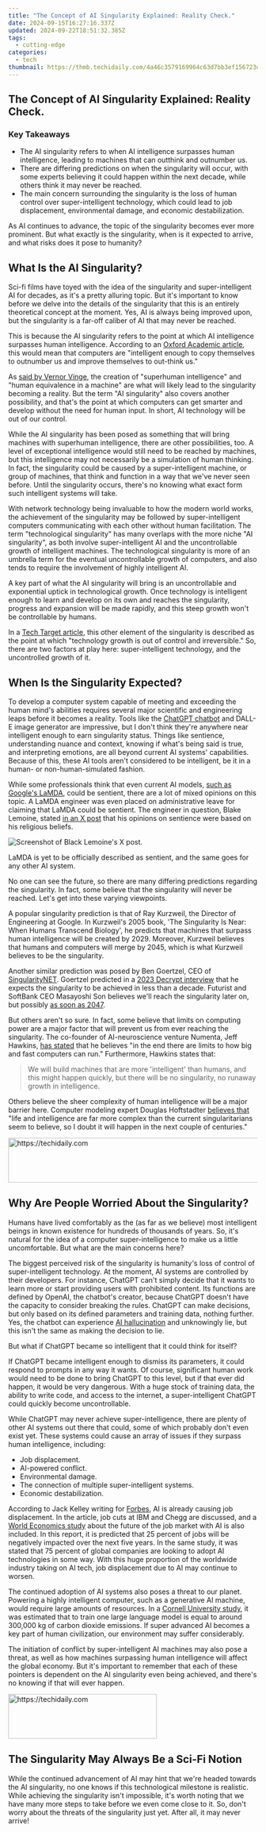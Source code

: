```yaml
---
title: "The Concept of AI Singularity Explained: Reality Check."
date: 2024-09-15T16:27:16.337Z
updated: 2024-09-22T18:51:32.385Z
tags:
  - cutting-edge
categories:
  - tech
thumbnail: https://thmb.techidaily.com/4a46c3579169964c63d7bb3ef156723da1c897ffca7f03ef7871aadd312df806.jpg
---
```


## The Concept of AI Singularity Explained: Reality Check.

### Key Takeaways

* The AI singularity refers to when AI intelligence surpasses human intelligence, leading to machines that can outthink and outnumber us.
* There are differing predictions on when the singularity will occur, with some experts believing it could happen within the next decade, while others think it may never be reached.
* The main concern surrounding the singularity is the loss of human control over super-intelligent technology, which could lead to job displacement, environmental damage, and economic destabilization.

 As AI continues to advance, the topic of the singularity becomes ever more prominent. But what exactly is the singularity, when is it expected to arrive, and what risks does it pose to humanity?

##  What Is the AI Singularity?

 Sci-fi films have toyed with the idea of the singularity and super-intelligent AI for decades, as it's a pretty alluring topic. But it's important to know before we delve into the details of the singularity that this is an entirely theoretical concept at the moment. Yes, AI is always being improved upon, but the singularity is a far-off caliber of AI that may never be reached.

 This is because the AI singularity refers to the point at which AI intelligence surpasses human intelligence. According to an [Oxford Academic article](https://academic.oup.com/book/415/chapter-abstract/135215691?redirectedFrom=fulltext), this would mean that computers are "intelligent enough to copy themselves to outnumber us and improve themselves to out-think us."

 As [said by Vernor Vinge](https://mindstalk.net/vinge/vinge-sing.html), the creation of "superhuman intelligence" and "human equivalence in a machine" are what will likely lead to the singularity becoming a reality. But the term "AI singularity" also covers another possibility, and that's the point at which computers can get smarter and develop without the need for human input. In short, AI technology will be out of our control.

 While the AI singularity has been posed as something that will bring machines with superhuman intelligence, there are other possibilities, too. A level of exceptional intelligence would still need to be reached by machines, but this intelligence may not necessarily be a simulation of human thinking. In fact, the singularity could be caused by a super-intelligent machine, or group of machines, that think and function in a way that we've never seen before. Until the singularity occurs, there's no knowing what exact form such intelligent systems will take.

 With network technology being invaluable to how the modern world works, the achievement of the singularity may be followed by super-intelligent computers communicating with each other without human facilitation. The term "technological singularity" has many overlaps with the more niche "AI singularity", as both involve super-intelligent AI and the uncontrollable growth of intelligent machines. The technological singularity is more of an umbrella term for the eventual uncontrollable growth of computers, and also tends to require the involvement of highly intelligent AI.

 A key part of what the AI singularity will bring is an uncontrollable and exponential uptick in technological growth. Once technology is intelligent enough to learn and develop on its own and reaches the singularity, progress and expansion will be made rapidly, and this steep growth won't be controllable by humans.

 In a [Tech Target article](https://shop-links.co/link/?exclusive=1&publisher_slug=itechdaily19598&url=https%3A%2F%2Fwww.techtarget.com%2Fsearchenterpriseai%2Fdefinition%2FSingularity-the), this other element of the singularity is described as the point at which "technology growth is out of control and irreversible." So, there are two factors at play here: super-intelligent technology, and the uncontrolled growth of it.

##  When Is the Singularity Expected?

 To develop a computer system capable of meeting and exceeding the human mind's abilities requires several major scientific and engineering leaps before it becomes a reality. Tools like the [ChatGPT chatbot](https://smart-video-editing.techidaily.com/new-how-to-find-free-sites-for-sound-effect-and-add-them-in-final-cut-pro-for-2024/) and DALL-E image generator are impressive, but I don't think they're anywhere near intelligent enough to earn singularity status. Things like sentience, understanding nuance and context, knowing if what's being said is true, and interpreting emotions, are all beyond current AI systems' capabilities. Because of this, these AI tools aren't considered to be intelligent, be it in a human- or non-human-simulated fashion.

 While some professionals think that even current AI models, [such as Google's LaMDA](https://extra-resources.techidaily.com/laugh-o-matic-crafting-gags-on-the-house-rate/), could be sentient, there are a lot of mixed opinions on this topic. A LaMDA engineer was even placed on administrative leave for claiming that LaMDA could be sentient. The engineer in question, Blake Lemoine, stated [in an X post](https://twitter.com/cajundiscordian/status/1536503474308907010) that his opinions on sentience were based on his religious beliefs.

![Screenshot of Black Lemoine's X post.](https://static1.howtogeekimages.com/wordpress/wp-content/uploads/2024/02/x-post-lemoine.jpg) 

 LaMDA is yet to be officially described as sentient, and the same goes for any other AI system.

 No one can see the future, so there are many differing predictions regarding the singularity. In fact, some believe that the singularity will never be reached. Let's get into these varying viewpoints.

 A popular singularity prediction is that of Ray Kurzweil, the Director of Engineering at Google. In Kurzweil's 2005 book, 'The Singularity Is Near: When Humans Transcend Biology', he predicts that machines that surpass human intelligence will be created by 2029\. Moreover, Kurzweil believes that humans and computers will merge by 2045, which is what Kurzweil believes to be the singularity.

 Another similar prediction was posed by Ben Goertzel, CEO of [SingularityNET](https://singularitynet.io/). Goertzel predicted in a [2023 Decrypt interview](https://decrypt.co/204571/artificial-intelligence-singularity-ai-ben-goertzel-singularitynet) that he expects the singularity to be achieved in less than a decade. Futurist and SoftBank CEO Masayoshi Son believes we'll reach the singularity later on, but possibly [as soon as 2047](http://futurism.com/softbank-ceo-the-singularity-will-happen-by-2047).

 But others aren't so sure. In fact, some believe that limits on computing power are a major factor that will prevent us from ever reaching the singularity. The co-founder of AI-neuroscience venture Numenta, Jeff Hawkins, [has stated](https://spectrum.ieee.org/tech-luminaries-address-singularity) that he believes "in the end there are limits to how big and fast computers can run." Furthermore, Hawkins states that:

> We will build machines that are more 'intelligent' than humans, and this might happen quickly, but there will be no singularity, no runaway growth in intelligence.

 Others believe the sheer complexity of human intelligence will be a major barrier here. Computer modeling expert Douglas Hoftstadter [believes that](https://spectrum.ieee.org/tech-luminaries-address-singularity) "life and intelligence are far more complex than the current singularitarians seem to believe, so I doubt it will happen in the next couple of centuries."

<!-- affiliate ads begin -->
<a href="https://unicoeye.pxf.io/c/5597632/2134229/18498" target="_top" id="2134229">
  <img src="//a.impactradius-go.com/display-ad/18498-2134229" border="0" alt="https://techidaily.com" width="728" height="90"/>
</a>
<img height="0" width="0" src="https://unicoeye.pxf.io/i/5597632/2134229/18498" style="position:absolute;visibility:hidden;" border="0" />
<!-- affiliate ads end -->

##  Why Are People Worried About the Singularity?

 Humans have lived comfortably as the (as far as we believe) most intelligent beings in known existence for hundreds of thousands of years. So, it's natural for the idea of a computer super-intelligence to make us a little uncomfortable. But what are the main concerns here?

 The biggest perceived risk of the singularity is humanity's loss of control of super-intelligent technology. At the moment, AI systems are controlled by their developers. For instance, ChatGPT can't simply decide that it wants to learn more or start providing users with prohibited content. Its functions are defined by OpenAI, the chatbot's creator, because ChatGPT doesn't have the capacity to consider breaking the rules. ChatGPT can make decisions, but only based on its defined parameters and training data, nothing further. Yes, the chatbot can experience [AI hallucination](https://audio-shaping.techidaily.com/strategies-for-minimizing-large-scale-video-and-audio-data/) and unknowingly lie, but this isn't the same as making the decision to lie.

 But what if ChatGPT became so intelligent that it could think for itself?

 If ChatGPT became intelligent enough to dismiss its parameters, it could respond to prompts in any way it wants. Of course, significant human work would need to be done to bring ChatGPT to this level, but if that ever did happen, it would be very dangerous. With a huge stock of training data, the ability to write code, and access to the internet, a super-intelligent ChatGPT could quickly become uncontrollable.

 While ChatGPT may never achieve super-intelligence, there are plenty of other AI systems out there that could, some of which probably don't even exist yet. These systems could cause an array of issues if they surpass human intelligence, including:

* Job displacement.
* AI-powered conflict.
* Environmental damage.
* The connection of multiple super-intelligent systems.
* Economic destabilization.

 According to Jack Kelley writing for [Forbes](https://www.forbes.com/sites/jackkelly/2023/05/02/artificial-intelligence-is-already-causing-disruption-and-job-losses-at-ibm-and-chegg/), AI is already causing job displacement. In the article, job cuts at IBM and Chegg are discussed, and a [World Economics study](https://www3.weforum.org/docs/WEF%5FFuture%5Fof%5FJobs%5F2023.pdf) about the future of the job market with AI is also included. In this report, it is predicted that 25 percent of jobs will be negatively impacted over the next five years. In the same study, it was stated that 75 percent of global companies are looking to adopt AI technologies in some way. With this huge proportion of the worldwide industry taking on AI tech, job displacement due to AI may continue to worsen.

 The continued adoption of AI systems also poses a threat to our planet. Powering a highly intelligent computer, such as a generative AI machine, would require large amounts of resources. In a [Cornell University study](https://arxiv.org/abs/1906.02243v1), it was estimated that to train one large language model is equal to around 300,000 kg of carbon dioxide emissions. If super advanced AI becomes a key part of human civilization, our environment may suffer considerably.

 The initiation of conflict by super-intelligent AI machines may also pose a threat, as well as how machines surpassing human intelligence will affect the global economy. But it's important to remember that each of these pointers is dependent on the AI singularity even being achieved, and there's no knowing if that will ever happen.

<!-- affiliate ads begin -->
<a href="https://aligracehair.sjv.io/c/5597632/2135413/19272" target="_top" id="2135413">
  <img src="//a.impactradius-go.com/display-ad/19272-2135413" border="0" alt="https://techidaily.com" width="300" height="90"/>
</a>
<img height="0" width="0" src="https://aligracehair.sjv.io/i/5597632/2135413/19272" style="position:absolute;visibility:hidden;" border="0" />
<!-- affiliate ads end -->

##  The Singularity May Always Be a Sci-Fi Notion

 While the continued advancement of AI may hint that we're headed towards the AI singularity, no one knows if this technological milestone is realistic. While achieving the singularity isn't impossible, it's worth noting that we have many more steps to take before we even come close to it. So, don't worry about the threats of the singularity just yet. After all, it may never arrive!

<ins class="adsbygoogle"
     style="display:block"
     data-ad-format="autorelaxed"
     data-ad-client="ca-pub-7571918770474297"
     data-ad-slot="1223367746"></ins>

<ins class="adsbygoogle"
     style="display:block"
     data-ad-client="ca-pub-7571918770474297"
     data-ad-slot="8358498916"
     data-ad-format="auto"
     data-full-width-responsive="true"></ins>



